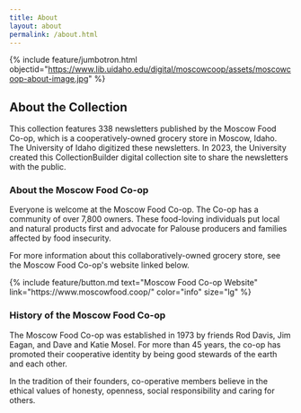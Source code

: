 ```yaml
---
title: About
layout: about
permalink: /about.html
---
```

{% include feature/jumbotron.html objectid="https://www.lib.uidaho.edu/digital/moscowcoop/assets/moscowcoop-about-image.jpg" %} 

## About the Collection

This collection features 338 newsletters published by the Moscow Food Co-op, which is a cooperatively-owned grocery store in Moscow, Idaho. The University of Idaho digitized these newsletters. In 2023, the University created this CollectionBuilder digital collection site to share the newsletters with the public. 

### About the Moscow Food Co-op

Everyone is welcome at the Moscow Food Co-op. The Co-op has a community of over 7,800 owners. These food-loving individuals put local and natural products first and advocate for Palouse producers and families affected by food insecurity. 

For more information about this collaboratively-owned grocery store, see the Moscow Food Co-op's website linked below. 

<div class="text-center">
{% include feature/button.md text="Moscow Food Co-op Website" link="https://www.moscowfood.coop/" color="info" size="lg" %}
</div>

### History of the Moscow Food Co-op

The Moscow Food Co-op was established in 1973 by friends Rod Davis, Jim Eagan, and Dave and Katie Mosel. For more than 45 years, the co-op has promoted their cooperative identity by being good stewards of the earth and each other. 

In the tradition of their founders, co-operative members believe in the ethical values of honesty, openness, social responsibility and caring for others.

<div class="clearfix"></div>

